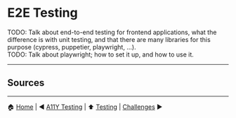 # E2E Testing

TODO: Talk about end-to-end testing for frontend applications, what the difference is with unit testing, and that there
are many libraries for this purpose (cypress, puppetier, playwright, ...).  
TODO: Talk about playwright; how to set it up, and how to use it.

---

## Sources

---

:house: [Home](../README.md) | :arrow_backward: [A11Y Testing](./a11y-testing.md) | :arrow_up: [Testing](./README.md) |
[Challenges](./challanges.md) :arrow_forward:
